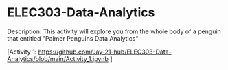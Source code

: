 # ELEC303-Data-Analytics

Description: This activity will explore you from the whole body of a penguin that entitled "Palmer Penguins Data Analytics"

[Activity 1: https://github.com/Jay-21-hub/ELEC303-Data-Analytics/blob/main/Activity_1.ipynb ]


